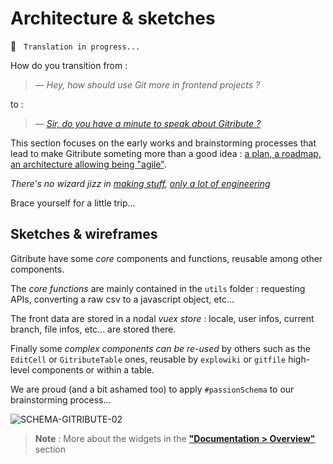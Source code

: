 # Architecture & sketches

🚧  &nbsp; `Translation in progress...`

How do you transition from :

> — _Hey, how should use Git more in frontend projects ?_
 
 to :
 
> — _[Sir, do you have a minute to speak about Gitribute ?](https://www.youtube.com/watch?v=sghOYbR_fXA&ab_channel=TikTokTaciousShorts)_

This section focuses on the early works and brainstorming processes that lead to make Gitribute someting more than a good idea : [a plan, a roadmap, an architecture allowing being "agile"](https://www.linkedin.com/pulse/agile-approach-methodology-carlo-occhiena/).

_There's no wizard jizz in [making stuff](https://www.youtube.com/watch?v=N4IfPtl3W_M&ab_channel=exurb1a), [only a lot of engineering](https://www.youtube.com/watch?v=qE0UimODxNg&ab_channel=exurb1a)_

Brace yourself for a little trip...

## Sketches & wireframes

Gitribute have some _core_ components and functions, reusable among other components.

The _core functions_ are mainly contained in the `utils` folder : requesting APIs, converting a raw csv to a javascript object, etc...

The front data are stored in a nodal _vuex store_ : locale, user infos, current branch, file infos, etc... are stored there.

Finally some _complex components can be re-used_ by others such as the `EditCell` or `GitributeTable` ones, reusable by `explowiki` or `gitfile` high-level components or within a table.

We are proud (and a bit ashamed too) to apply `#passionSchema` to our brainstorming process...

![SCHEMA-GITRIBUTE-02](https://raw.githubusercontent.com/multi-coop/gitribute-documentation-content/main/images/schemas/Multi-gitribute-schema-02.png)

> **Note** : More about the widgets in the **["Documentation > Overview"](/docs-widgets-overview)** section
